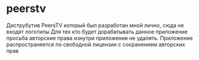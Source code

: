 # peerstv
Диструбутив PeersTV который был разработан мной лично, сюда не входят логотипы
Для тех кто будет дорабатывать данное приложение просьба авторские права изнутри приложения не удалять.
Приложение распространяется по свободной лицензии с сохранением авторских прав
